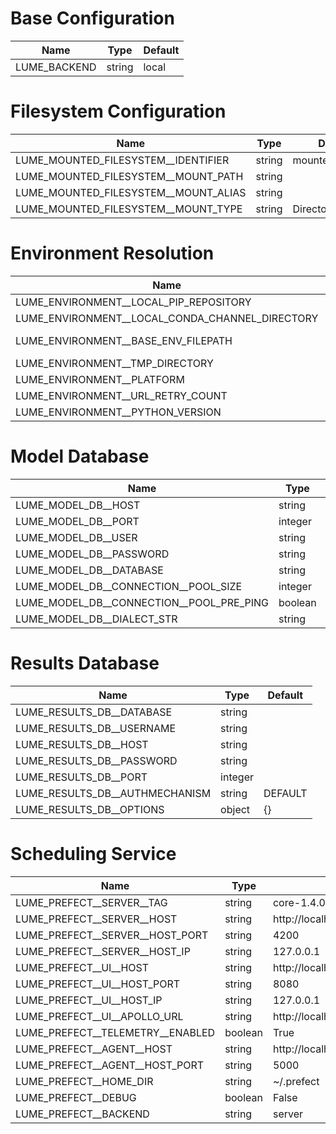 # Base Configuration
|    Name    | Type |Default|
|------------|------|-------|
|LUME_BACKEND|string|local  |


# Filesystem Configuration
|                Name                | Type |     Default     |
|------------------------------------|------|-----------------|
|LUME_MOUNTED_FILESYSTEM__IDENTIFIER |string|mounted          |
|LUME_MOUNTED_FILESYSTEM__MOUNT_PATH |string|                 |
|LUME_MOUNTED_FILESYSTEM__MOUNT_ALIAS|string|                 |
|LUME_MOUNTED_FILESYSTEM__MOUNT_TYPE |string|DirectoryOrCreate|


# Environment Resolution
|                     Name                      | Type  |                                         Default                                          |
|-----------------------------------------------|-------|------------------------------------------------------------------------------------------|
|LUME_ENVIRONMENT__LOCAL_PIP_REPOSITORY         |string |                                                                                          |
|LUME_ENVIRONMENT__LOCAL_CONDA_CHANNEL_DIRECTORY|string |                                                                                          |
|LUME_ENVIRONMENT__BASE_ENV_FILEPATH            |string |/Users/jacquelinegarrahan/sandbox/lume-services/lume_services/docker/files/environment.yml|
|LUME_ENVIRONMENT__TMP_DIRECTORY                |string |/tmp/lume-services                                                                        |
|LUME_ENVIRONMENT__PLATFORM                     |string |linux-64                                                                                  |
|LUME_ENVIRONMENT__URL_RETRY_COUNT              |integer|                                                                                         3|
|LUME_ENVIRONMENT__PYTHON_VERSION               |string |3.9.13                                                                                    |


# Model Database
|                  Name                  | Type  |   Default   |
|----------------------------------------|-------|-------------|
|LUME_MODEL_DB__HOST                     |string |             |
|LUME_MODEL_DB__PORT                     |integer|             |
|LUME_MODEL_DB__USER                     |string |             |
|LUME_MODEL_DB__PASSWORD                 |string |             |
|LUME_MODEL_DB__DATABASE                 |string |             |
|LUME_MODEL_DB__CONNECTION__POOL_SIZE    |integer|             |
|LUME_MODEL_DB__CONNECTION__POOL_PRE_PING|boolean|True         |
|LUME_MODEL_DB__DIALECT_STR              |string |mysql+pymysql|


# Results Database
|             Name             | Type  |Default|
|------------------------------|-------|-------|
|LUME_RESULTS_DB__DATABASE     |string |       |
|LUME_RESULTS_DB__USERNAME     |string |       |
|LUME_RESULTS_DB__HOST         |string |       |
|LUME_RESULTS_DB__PASSWORD     |string |       |
|LUME_RESULTS_DB__PORT         |integer|       |
|LUME_RESULTS_DB__AUTHMECHANISM|string |DEFAULT|
|LUME_RESULTS_DB__OPTIONS      |object |{}     |


# Scheduling Service
|              Name              | Type  |           Default           |
|--------------------------------|-------|-----------------------------|
|LUME_PREFECT__SERVER__TAG       |string |core-1.4.0                   |
|LUME_PREFECT__SERVER__HOST      |string |http://localhost             |
|LUME_PREFECT__SERVER__HOST_PORT |string |4200                         |
|LUME_PREFECT__SERVER__HOST_IP   |string |127.0.0.1                    |
|LUME_PREFECT__UI__HOST          |string |http://localhost             |
|LUME_PREFECT__UI__HOST_PORT     |string |8080                         |
|LUME_PREFECT__UI__HOST_IP       |string |127.0.0.1                    |
|LUME_PREFECT__UI__APOLLO_URL    |string |http://localhost:4200/graphql|
|LUME_PREFECT__TELEMETRY__ENABLED|boolean|True                         |
|LUME_PREFECT__AGENT__HOST       |string |http://localhost             |
|LUME_PREFECT__AGENT__HOST_PORT  |string |5000                         |
|LUME_PREFECT__HOME_DIR          |string |~/.prefect                   |
|LUME_PREFECT__DEBUG             |boolean|False                        |
|LUME_PREFECT__BACKEND           |string |server                       |

